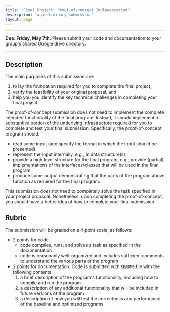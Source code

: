 ```yaml
---
title: "Final Project: Proof-of-concept Implementation"
description: "a preliminary submission"
layout: page
---
```


-------------

**Due: Friday, May 7th.** Please submit your code and documentation to your group's shared Google drive directory.

-------------

## Description

The main purposes of this submission are:

1. to lay the foundation required for you to complete the final project,
2. verify the feasibility of your original proposal, and 
3. help you you identify the key technical challenges in completing your final project.

The proof-of-concept submission does not need to implement the complete intended functionality of the final program. Instead, it should implement a substantive portion of the underlying infrastructure required for you to complete and test your final submission. Specifically, the proof-of-concept program should:

- read some input (and specify the format in which the input should be presented)
- represent the input internally, e.g., in data structure(s)
- provide a high level structure for the final program, e.g., provide (partial) implementations of the interfaces/classes that will be used in the final program
- produce some output demonstrating that the parts of the program above function as required for the final program.

This submission does not need to completely solve the task specified in your project propsoal. Nonetheless, upon completing the proof-of-concept, you should have a better idea of how to complete your final submission. 

## Rubric

The submission will be graded on a 4 point scale, as follows:

- 2 points for code.
    + code compiles, runs, and solves a task as specified in the documentation
    + code is reasonably well-organized and includes sufficient comments to understand the various parts of the program
- 2 points for documentation. Code is submitted with `README` file with the following contents:
	1. a brief description of the program's functionality, including how to compile and run the program
	2. a description of any additional functionality that will be included in future versions of the program
	3. a description of how you will test the correctness and performance of the baseline and optimized programs
	

